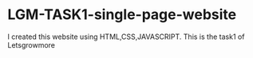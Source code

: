 # LGM-TASK1-single-page-website
I created this website using HTML,CSS,JAVASCRIPT. This is the task1 of Letsgrowmore
